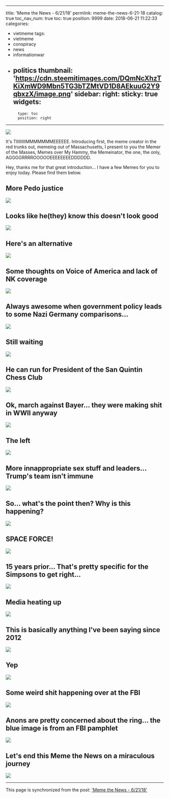 
---
title: 'Meme the News - 6/21/18'
permlink: meme-the-news-6-21-18
catalog: true
toc_nav_num: true
toc: true
position: 9999
date: 2018-06-21 11:22:33
categories:
- vietmeme
tags:
- vietmeme
- conspiracy
- news
- informationwar
- politics
thumbnail: 'https://cdn.steemitimages.com/DQmNcXhzTKiXmWD9Mbn5TG3bTZMtVD1D8AEkuuG2Y9qbxzX/image.png'
sidebar:
    right:
        sticky: true
widgets:
    -
        type: toc
        position: right
---


![](https://cdn.steemitimages.com/DQmNcXhzTKiXmWD9Mbn5TG3bTZMtVD1D8AEkuuG2Y9qbxzX/image.png)

It's TIIIIIIIIMMMMMMMEEEEEE.  Introducing first, the meme creator in the red trunks out, memeing out of Massachusetts, I present to you the Memer of the Masses, Memes over My Hammy, the Memeinator, the one, the only, AGGGGRRRROOOOOEEEEEEEEDDDDDD.

Hey, thanks me for that great introduction... I have a few Memes for you to enjoy today.  Please find them below.

## More Pedo justice
![](https://cdn.steemitimages.com/DQmVSh8TQvySWPWn9toddDsrAokBXHM2MxziCVSyjyqUAiK/image.png)

## Looks like he(they) know this doesn't look good
![](https://cdn.steemitimages.com/DQmR2RMuapWsbuNLNNE9x2tGhfZnbezYmvpWQtRXWoMuiYn/image.png)

## Here's an alternative
![](https://cdn.steemitimages.com/DQmdhZuJtJTtmUaAzzWjMMomyMFjaNMje4qGZWYSVKLSgjR/image.png)

## Some thoughts on Voice of America and lack of NK coverage
![](https://cdn.steemitimages.com/DQmdQkvsfP1rYsPnT1njkYjvXBshGdKXtW9EbdSacTK6wm8/image.png)

## Always awesome when government policy leads to some Nazi Germany comparisons...
![](https://cdn.steemitimages.com/DQmVoh9NFqtmZAQfkWTibgQ5DPgEyaEmYLSMV53vLADuXmj/image.png)

## Still waiting
![](https://cdn.steemitimages.com/DQmSKNSeKr7GtxJMemagk9BAfEwC75e5PiupjbDJeNQ6sMy/image.png)

## He can run for President of the San Quintin Chess Club
![](https://cdn.steemitimages.com/DQmYAKKFKUJuSAh5tcjLAZxr18cgk4Yhar8daDT5KPRFJxt/image.png)

## Ok, march against Bayer... they were making shit in WWII anyway
![](https://cdn.steemitimages.com/DQmWbaZJD89fqLNFTomRjY21uozXhzwHBpeJ4nHimwKbPJv/image.png)

## The left
![](https://cdn.steemitimages.com/DQmSwwJhsaPcyGs81RYNfbiuwbyGBrpHg19jMVQYaKCVVXh/image.png)

## More innappropriate sex stuff and leaders... Trump's team isn't immune
![](https://cdn.steemitimages.com/DQmXUVSgo8dQrtjHaHrB6i5mXe8ASFrR6pv8muDuEXddKuT/image.png)

## So... what's the point then?  Why is this happening?
![](https://cdn.steemitimages.com/DQmVtLwHf5brhSerNu2weuYzwQBfcZ51JgHPx6pZiuvayu7/image.png)

## SPACE FORCE!
![](https://cdn.steemitimages.com/DQmXJuKDNrJ8vRSc1XV5Eq2ejSL8PfP5sLqP9UfT7xTzrVa/image.png)

## 15 years prior... That's pretty specific for the Simpsons to get right...
![](https://cdn.steemitimages.com/DQmVMpLbG8gYRkJZeSKNXDf9pPmshy8QBW5ojMJkP8rBcVV/image.png)

## Media heating up
![](https://cdn.steemitimages.com/DQmfDeWxRDEh8vLzqrhQGW2AVRAaAQwWRmumYMejFPHY2m5/image.png)


## This is basically anything I've been saying since 2012
![](https://cdn.steemitimages.com/DQmYbSEVaRuVQXDMma3huLxJKhekiSMpH73gMBiCcZBD5uC/image.png)

## Yep
![](https://cdn.steemitimages.com/DQmYkbBy9jMcTSqqn2VZpMs21V7GE26xWcLo31FvzdEKBAc/image.png)

## Some weird shit happening over at the FBI
![](https://cdn.steemitimages.com/DQmdPXSFfri3JsRD29JsjvFyFZZRp8iqT37iyP9LGmKTqXN/image.png)

## Anons are pretty concerned about the ring... the blue image is from an FBI pamphlet 
![](https://cdn.steemitimages.com/DQmYEUMpu1ivBkCKT2xfHrPdJx9GNv6jyNkyvQNxD4DUmaN/image.png)

## Let's end this Meme the News on a miraculous journey
![](https://cdn.steemitimages.com/DQmaejSnMPYCPeP4vw6jhighzW6dfbNZ2E6pBpBQweBHRRc/image.png)

- - -

This page is synchronized from the post: ['Meme the News - 6/21/18'](https://steemit.com/@aggroed/meme-the-news-6-21-18)
